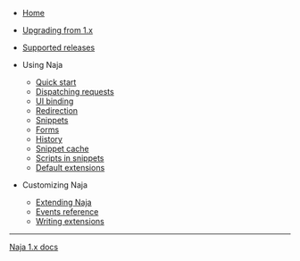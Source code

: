 - [Home](/)

- [Upgrading from 1.x](upgrade-from-1.md)
- [Supported releases](support.md)

- Using Naja
    - [Quick start](quick-start.md)
    - [Dispatching requests](dispatch.md)
    - [UI binding](ui-binding.md)
    - [Redirection](redirection.md)
    - [Snippets](snippets.md)
    - [Forms](forms.md)
    - [History](history.md)
    - [Snippet cache](snippet-cache.md)
    - [Scripts in snippets](scripts.md)
    - [Default extensions](extensions-default.md)

- Customizing Naja
    - [Extending Naja](extensibility.md)
    - [Events reference](events.md)
    - [Writing extensions](extensions-custom.md)

---

[Naja 1.x docs](/1.x/)
